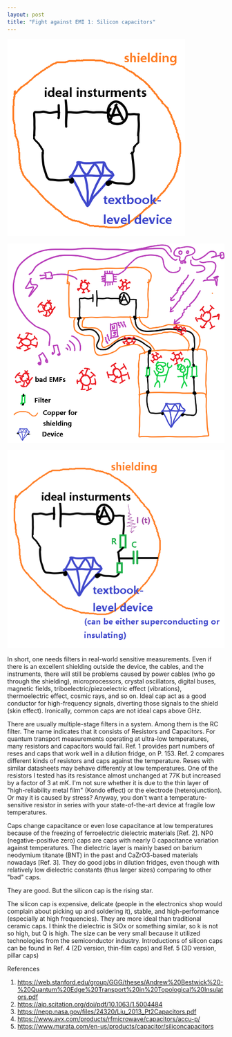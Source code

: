 ```yaml
---
layout: post
title: "Fight against EMI 1: Silicon capacitors"
---
```


![](/images/EMI%20and%20filters_0.png)

![](/images/EMI%20and%20filters.png)

![](/images/EMI%20and%20filters_1.png)

In short, one needs filters in real-world sensitive measurements. Even if there is an excellent shielding outside the device, the cables, and the instruments, there will still be problems caused by power cables (who go through the shielding), microprocessors, crystal oscillators, digital buses, magnetic fields, triboelectric/piezoelectric effect (vibrations), thermoelectric effect, cosmic rays, and so on. Ideal cap act as a good conductor for high-frequency signals,  diverting those signals to the shield (skin effect). Ironically, common caps are not ideal caps above GHz.

There are usually multiple-stage filters in a system. Among them is the RC filter. The name indicates that it consists of Resistors and Capacitors. For quantum transport measurements operating at ultra-low temperatures, many resistors and capacitors would fail. Ref. 1 provides part numbers of reses and caps that work well in a dilution fridge, on P. 153. Ref. 2 compares different kinds of resistors and caps against the temperature. Reses with similar datasheets may behave differently at low temperatures. One of the resistors I tested has its resistance almost unchanged at 77K but increased by a factor of 3 at mK. I'm not sure whether it is due to the thin layer of "high-reliability metal film" (Kondo effect) or the electrode (heterojunction). Or may it is caused by stress? Anyway, you don't want a temperature-sensitive resistor in series with your state-of-the-art device at fragile low temperatures.

Caps change capacitance or even lose capacitance at low temperatures because of the freezing of ferroelectric dielectric materials [Ref. 2]. NP0 (negative-positive zero) caps are caps with nearly 0 capacitance variation against temperatures. The dielectric layer is mainly based on barium neodymium titanate (BNT) in the past and CaZrO3-based materials nowadays [Ref. 3]. They do good jobs in dilution fridges, even though with relatively low dielectric constants (thus larger sizes) comparing to other "bad" caps.

They are good. But the silicon cap is the rising star.

The silicon cap is expensive, delicate (people in the electronics shop would complain about picking up and soldering it), stable, and high-performance (especially at high frequencies). They are more ideal than traditional ceramic caps. I think the dielectric is SiOx or something similar, so k is not so high, but Q is high. The size can be very small because it utilized technologies from the semiconductor industry. Introductions of silicon caps can be found in Ref. 4 (2D version, thin-film caps) and Ref. 5 (3D version, pillar caps)

References
1. https://web.stanford.edu/group/GGG/theses/Andrew%20Bestwick%20-%20Quantum%20Edge%20Transport%20in%20Topological%20Insulators.pdf
2. https://aip.scitation.org/doi/pdf/10.1063/1.5004484
3. https://nepp.nasa.gov/files/24320/Liu_2013_Pt2Capacitors.pdf
4. https://www.avx.com/products/rfmicrowave/capacitors/accu-p/
5. https://www.murata.com/en-us/products/capacitor/siliconcapacitors
